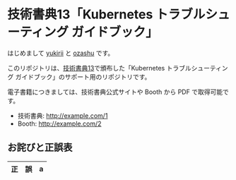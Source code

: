 # 技術書典13「Kubernetes トラブルシューティング ガイドブック」

はじめまして [yukirii](https://github.com/yukirii) と [ozashu](https:/github.com/ozashu) です。

このリポジトリは、[技術書典13](https://techbookfest.org/)で頒布した「Kubernetes トラブルシューティング ガイドブック」のサポート用のリポジトリです。

電子書籍につきましては、技術書典公式サイトや Booth から PDF で取得可能です。

* 技術書典: http://example.com/1
* Booth: http://example.com/2

## お詫びと正誤表

|正|誤|a|
|--|--|--|


